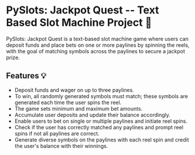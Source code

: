 # PySlots: Jackpot Quest -- Text Based Slot Machine Project 🎰
PySlots: Jackpot Quest is a text-based slot machine game where users can deposit funds and place bets on one or more paylines by spinning the reels, with the goal of matching symbols across the paylines to secure a jackpot prize.



## Features <a name="about"></a> :bulb:

- Deposit funds and wager on up to three paylines.
- To win, all randomly generated symbols must match; these symbols are generated each time the user spins the reel.
- The game sets minimum and maximum bet amounts.
- Accumulate user deposits and update their balance accordingly.
- Enable users to bet on single or multiple paylines and initiate reel spins.
- Check if the user has correctly matched any paylines and prompt reel spins if not all paylines are correct.
- Generate diverse symbols on the paylines with each reel spin and credit the user's balance with their winnings.



